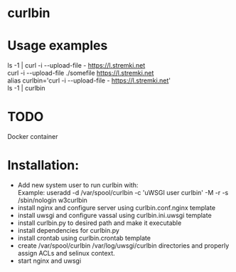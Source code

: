 # curlbin

# Usage examples
ls -1 | curl -i --upload-file - https://l.stremki.net  
curl -i --upload-file ./somefile https://l.stremki.net  
alias curlbin='curl -i --upload-file - https://l.stremki.net'  
ls -1 | curlbin  

# TODO
Docker container

# Installation:
- Add new system user to run curlbin with:  
  Example: useradd -d /var/spool/curlbin -c 'uWSGI user curlbin' -M -r -s /sbin/nologin w3curlbin
- install nginx and configure server using curlbin.conf.nginx template
- install uwsgi and configure vassal using curlbin.ini.uwsgi template
- install curlbin.py to desired path and make it executable
- install dependencies for curlbin.py
- install crontab using curlbin.crontab template
- create /var/spool/curlbin /var/log/uwsgi/curlbin directories and properly assign ACLs and selinux context.
- start nginx and uwsgi
